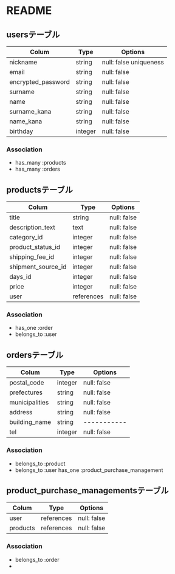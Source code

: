 # README

## usersテーブル

| Colum              | Type       | Options                |
| ------------------ | ---------- | ---------------------  |
| nickname           | string     | null: false uniqueness |
| email              | string     | null: false            |
| encrypted_password | string     | null: false            |
| surname            | string     | null: false            |
| name               | string     | null: false            |
| surname_kana       | string     | null: false            |
| name_kana          | string     | null: false            |
| birthday           | integer    | null: false            |

### Association

- has_many :products
- has_many :orders


## productsテーブル

| Colum               | Type       | Options     |
| ------------------- | ---------- | ----------- |
| title               | string     | null: false |
| description_text    | text       | null: false |
| category_id         | integer    | null: false |
| product_status_id   | integer    | null: false |
| shipping_fee_id     | integer    | null: false |
| shipment_source_id  | integer    | null: false |
| days_id             | integer    | null: false |
| price               | integer    | null: false |
| user                | references | null: false |

### Association

- has_one   :order
- belongs_to :user


## ordersテーブル

| Colum            | Type       | Options     |
| ---------------- | ---------- | ----------- |
| postal_code      | integer    | null: false |
| prefectures      | string     | null: false |
| municipalities   | string     | null: false |
| address          | string     | null: false |
| building_name    | string     | ----------- |
| tel              | integer    | null: false |

 ### Association

- belongs_to :product
- belongs_to :user
  has_one    :product_purchase_management

 ## product_purchase_managementsテーブル

 | Colum            | Type       | Options     |
 | ---------------- | ---------- | ----------- |
 | user             | references | null: false |
 | products         | references | null: false |

 ### Association

- belongs_to :order
- 